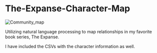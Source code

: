 # The-Expanse-Character-Map

![Community_map](https://user-images.githubusercontent.com/116466727/233870960-44f8b765-51d3-4afb-9d9d-1e8b72bb0389.jpg)

Utilizing natural language processing to map relationships in my favorite book series, The Expanse.

I have included the CSVs with the character information as well.
